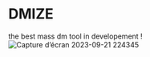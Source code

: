 # DMIZE
the best mass dm tool in developement ! 
![Capture d’écran 2023-09-21 224345](https://github.com/heygdrg/DMIZE/assets/94129991/97ab6988-1854-4946-8241-2ca4862ffc8a)
